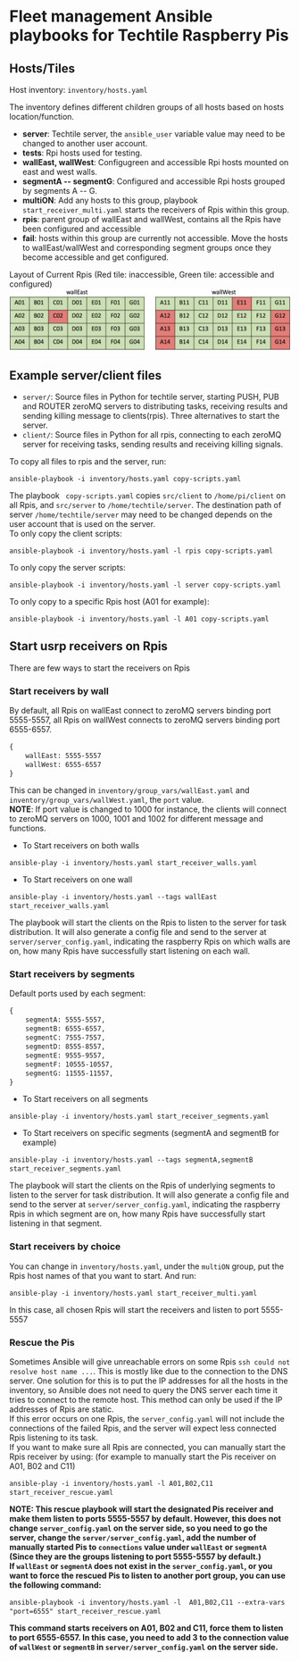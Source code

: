 # Fleet management Ansible playbooks for Techtile Raspberry Pis

## Hosts/Tiles
Host inventory: `inventory/hosts.yaml`  

The inventory defines different children groups of all hosts based on hosts location/function.
* **server**: Techtile server, the `ansible_user` variable value may need to be changed to another user account.
* **tests**: Rpi hosts used for testing.
* **wallEast, wallWest**: Configugreen and accessible Rpi hosts mounted on east and west walls.
* **segmentA -- segmentG**: Configured and accessible Rpi hosts grouped by segments A -- G.
* **multiON**: Add any hosts to this group, playbook `start_receiver_multi.yaml` starts the receivers of Rpis within this group.
* **rpis**: parent group of wallEast and wallWest, contains all the Rpis have been configured and accessible
* **fail**: hosts within this group are currently not accessible. Move the hosts to wallEast/wallWest and corresponding segment groups once they become accessible and get configured. 

Layout of Current Rpis (Red tile: inaccessible, Green tile: accessible and configured)
![layour](./Layout.png)

## Example server/client files
* `server/`: Source files in Python for techtile server, starting PUSH, PUB and ROUTER zeroMQ servers to distributing tasks, receiving results and sending killing message to clients(rpis). Three alternatives to start the server.
* `client/`: Source files in Python for all rpis, connecting to each zeroMQ server for receiving tasks, sending results and receiving killing signals. 

To copy all files to rpis and the server, run:
```
ansible-playbook -i inventory/hosts.yaml copy-scripts.yaml
```
The playbook ` copy-scripts.yaml` copies `src/client` to `/home/pi/client` on all Rpis, and `src/server` to `/home/techtile/server`. The destination path of server `/home/techtile/server` may need to be changed depends on the user account that is used on the server.  
To only copy the client scripts:
```
ansible-playbook -i inventory/hosts.yaml -l rpis copy-scripts.yaml
``` 
To only copy the server scripts:
```
ansible-playbook -i inventory/hosts.yaml -l server copy-scripts.yaml
``` 
To only copy to a specific Rpis host (A01 for example):
```
ansible-playbook -i inventory/hosts.yaml -l A01 copy-scripts.yaml
``` 

## Start usrp receivers on Rpis
There are few ways to start the receivers on Rpis
### Start receivers by wall
By default, all Rpis on wallEast connect to zeroMQ servers binding port 5555-5557, all Rpis on wallWest connects to zeroMQ servers binding port 6555-6557. 
```
{
    wallEast: 5555-5557
    wallWest: 6555-6557
}
```
This can be changed in `inventory/group_vars/wallEast.yaml` and `inventory/group_vars/wallWest.yaml`, the `port` value.  
**NOTE**: If port value is changed to 1000 for instance, the clients will connect to zeroMQ servers on 1000, 1001 and 1002 for different message and functions.
* To Start receivers on both walls
```
ansible-play -i inventory/hosts.yaml start_receiver_walls.yaml
```
* To Start receivers on one wall
```
ansible-play -i inventory/hosts.yaml --tags wallEast start_receiver_walls.yaml
```
The playbook will start the clients on the Rpis to listen to the server for task distribution. It will also generate a config file and send to the server at `server/server_config.yaml`, indicating the raspberry Rpis on which walls are on, how many Rpis have successfully start listening on each wall.  
### Start receivers by segments
Default ports used by each segment:
```
{
    segmentA: 5555-5557,
    segmentB: 6555-6557,
    segmentC: 7555-7557,
    segmentD: 8555-8557,
    segmentE: 9555-9557,
    segmentF: 10555-10557,
    segmentG: 11555-11557,
}
```
* To Start receivers on all segments
```
ansible-play -i inventory/hosts.yaml start_receiver_segments.yaml
```
* To Start receivers on specific segments (segmentA and segmentB for example)
```
ansible-play -i inventory/hosts.yaml --tags segmentA,segmentB start_receiver_segments.yaml
```
The playbook will start the clients on the Rpis of underlying segments to listen to the server for task distribution. It will also generate a config file and send to the server at `server/server_config.yaml`, indicating the raspberry Rpis in which segment are on, how many Rpis have successfully start listening in that segment. 

### Start receivers by choice
You can change in `inventory/hosts.yaml`, under the `multiON` group, put the Rpis host names of that you want to start. And run:
```
ansible-play -i inventory/hosts.yaml start_receiver_multi.yaml
```
In this case, all chosen Rpis will start the receivers and listen to port 5555-5557

### Rescue the Pis
Sometimes Ansible will give unreachable errors on some Rpis `ssh could not resolve host name ...`. This is mostly like due to the connection to the DNS server. One solution for this is to put the IP addresses for all the hosts in the inventory, so Ansible does not need to query the DNS server each time it tries to connect to the remote host. This method can only be used if the IP addresses of Rpis are static.  
If this error occurs on one Rpis, the `server_config.yaml` will not include the connections of the failed Rpis, and the server will expect less connected Rpis listening to its task.  
If you want to make sure all Rpis are connected, you can manually start the Rpis receiver by using: (for example to manually start the Pis receiver on A01, B02 and C11)
```
ansible-play -i inventory/hosts.yaml -l A01,B02,C11 start_receiver_rescue.yaml
```
**NOTE: This rescue playbook will start the designated Pis receiver and make them listen to ports 5555-5557 by default. However, this does not change `server_config.yaml` on the server side, so you need to go the server, change the `server/server_config.yaml`, add the number of manually started Pis to `connections` value under `wallEast` or `segmentA` (Since they are the groups listening to port 5555-5557 by default.)**  
**If `wallEast` or `segmentA` does not exist in the `server_config.yaml`, or you want to force the rescued Pis to listen to another port group, you can use the following command:**
```
ansible-playbook -i inventory/hosts.yaml -l  A01,B02,C11 --extra-vars "port=6555" start_receiver_rescue.yaml
```
**This command starts receivers on A01, B02 and C11, force them to listen to port 6555-6557. In this case, you need to add 3 to the connection value of `wallWest` or `segmentB` in  `server/server_config.yaml` on the server side.**

